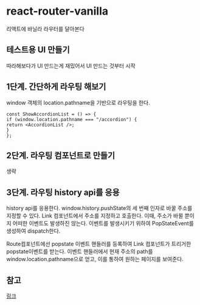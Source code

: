 # react-router-vanilla
리액트에 바닐라 라우터를 달아본다

## 테스트용 UI 만들기
따라해보다가 UI 만드는게 재밌어서 UI 만드는 것부터 시작

## 1단계. 간단하게 라우팅 해보기
window 객체의 location.pathname을 기반으로 라우팅을 한다.
~~~
const ShowAccordionList = () => {
if (window.location.pathname === "/accordion") {
return <AccordionList />;
}
}; 
~~~

## 2단계. 라우팅 컴포넌트로 만들기
생략

## 3단계. 라우팅 history api를 응용
history api를 응용한다. window.history.pushState의 세 번째 인자로 바꿀 주소를 지정할 수 있다.
Link 컴포넌트에서 주소를 지정하고 호출한다. 이때, 주소가 바뀔 뿐이지 어떠한 이벤트도 발생하진 않는다.
이벤트를 발생시키기 위하여 PopStateEvent를 생성하여 dispatch한다.

Route컴포넌트에선 popstate 이벤트 핸들러를 등록하여 Link 컴포넌트가 트리거한 popstate이벤트를 받는다.
이벤트 핸들러에서 현재 주소의 path를 window.location.pathname으로 얻고, 이를 통하여 원하는 페이지를 보여준다.

## 참고
[링크](https://ncoughlin.com/posts/react-navigation-without-react-router/)